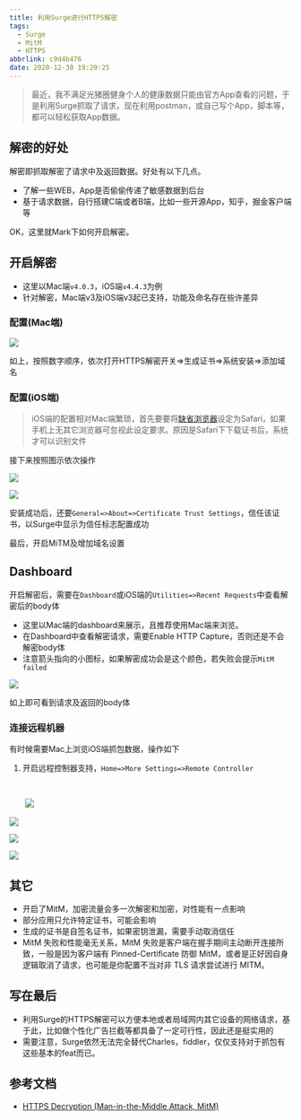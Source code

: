 ```yaml
---
title: 利用Surge进行HTTPS解密
tags:
  - Surge
  - MitM
  - HTTPS
abbrlink: c9d4b476
date: 2020-12-30 19:29:25
---
```


> 最近，我不满足光猪圈健身个人的健康数据只能由官方App查看的问题，于是利用Surge抓取了请求，现在利用postman，或自己写个App，脚本等，都可以轻松获取App数据。

## 解密的好处

解密即抓取解密了请求中及返回数据。好处有以下几点。

- 了解一些WEB，App是否偷偷传递了敏感数据到后台
- 基于请求数据，自行搭建C端或者B端，比如一些开源App，知乎，掘金客户端等 


OK，这里就Mark下如何开启解密。

## 开启解密

- 这里以Mac端`v4.0.3`，iOS端`v4.4.3`为例
- 针对解密，Mac端v3及iOS端v3起已支持，功能及命名存在些许差异

### 配置(Mac端)

![](https://static.1991421.cn/2020/2020-12-30-195232.jpeg)



如上，按照数字顺序，依次打开HTTPS解密开关=>生成证书=>系统安装=>添加域名

### 配置(iOS端)

>  iOS端的配置相对Mac端繁琐，首先要要将[缺省浏览器](https://github.com/alanhg/others-note/issues/174)设定为Safari，如果手机上无其它浏览器可忽视此设定要求。原因是Safari下下载证书后，系统才可以识别文件

接下来按照图示依次操作

![](https://static.1991421.cn/2020/2020-12-30-195755.jpeg)



![](https://static.1991421.cn/2020/2020-12-30-200426.jpeg)



安装成功后，还要`General=>About=>Certificate Trust Settings`，信任该证书，以Surge中显示为信任标志配置成功

最后，开启MiTM及增加域名设置

## Dashboard

开启解密后，需要在`Dashboard`或iOS端的`Utilities=>Recent Requests`中查看解密后的body体

- 这里以Mac端的dashboard来展示，且推荐使用Mac端来浏览。
- 在Dashboard中查看解密请求，需要Enable HTTP Capture，否则还是不会解密body体
- 注意箭头指向的小图标，如果解密成功会是这个颜色，若失败会提示`MitM failed`



![](https://static.1991421.cn/2020/2020-12-30-203331.jpeg)



如上即可看到请求及返回的body体

### 连接远程机器

有时候需要Mac上浏览iOS端抓包数据，操作如下



1. 开启远程控制器支持，`Home=>More Settings=>Remote Controller`

   ​					

   ​				![](https://static.1991421.cn/2020/2020-12-30-234459.jpeg)



![](https://static.1991421.cn/2020/2020-12-30-203515.jpeg)

![](https://static.1991421.cn/2020/2020-12-30-202556.jpeg)



![](https://static.1991421.cn/2020/2020-12-30-202724.jpeg)





##  其它

- 开启了MitM，加密流量会多一次解密和加密，对性能有一点影响
- 部分应用只允许特定证书，可能会影响
- 生成的证书是自签名证书，如果密钥泄漏，需要手动取消信任
- MitM 失败和性能毫无关系，MitM 失败是客户端在握手期间主动断开连接所致，一般是因为客户端有 Pinned-Certificate 防御 MitM，或者是正好因自身逻辑取消了请求，也可能是你配置不当对非 TLS 请求尝试进行 MITM。


## 写在最后

- 利用Surge的HTTPS解密可以方便本地或者局域网内其它设备的网络请求，基于此，比如做个性化广告拦截等都具备了一定可行性，因此还是挺实用的
- 需要注意，Surge依然无法完全替代Charles，fiddler，仅仅支持对于抓包有这些基本的feat而已。



## 参考文档



- [HTTPS Decryption (Man-in-the-Middle Attack, MitM)](https://manual.nssurge.com/http-processing/mitm.html)


